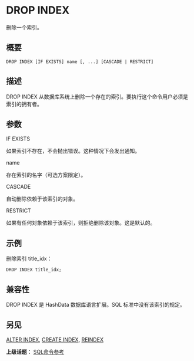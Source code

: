 # DROP INDEX


删除一个索引。

## 概要

```
DROP INDEX [IF EXISTS] name [, ...] [CASCADE | RESTRICT]
```
## 描述

DROP INDEX 从数据库系统上删除一个存在的索引。要执行这个命令用户必须是索引的拥有者。

## 参数

IF EXISTS

如果索引不存在，不会抛出错误。这种情况下会发出通知。

name

存在索引的名字（可选方案限定）。

CASCADE

自动删除依赖于该索引的对象。

RESTRICT

如果有任何对象依赖于该索引，则拒绝删除该对象。这是默认的。

## 示例

删除索引 title\_idx：

```
DROP INDEX title_idx;
```
## 兼容性

DROP INDEX 是 HashData 数据库语言扩展。SQL 标准中没有该索引的规定。

## 另见

[ALTER INDEX](./alter-index.md), [CREATE INDEX](./create-index.md), [REINDEX](./reindex.md)

**上级话题：** [SQL命令参考](./README.md)
